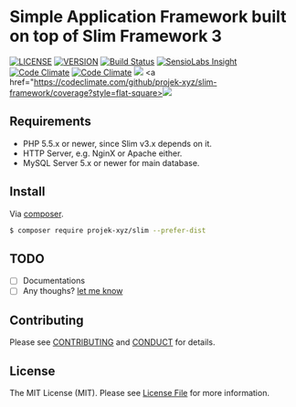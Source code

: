 # Simple Application Framework built on top of Slim Framework 3

[![LICENSE](https://img.shields.io/packagist/l/projek-xyz/slim.svg?style=flat-square)](LICENSE.md)
[![VERSION](https://img.shields.io/packagist/v/projek-xyz/slim.svg?style=flat-square)](https://github.com/projek-xyz/slim-skeleton/releases)
[![Build Status](https://img.shields.io/travis/projek-xyz/slim-framework/master.svg?style=flat-square)](https://travis-ci.org/projek-xyz/slim-framework)
[![SensioLabs Insight](https://img.shields.io/sensiolabs/i/54d5b9b0-46bb-45b3-bf83-03cb483b4a81.svg?style=flat-square)](https://insight.sensiolabs.com/projects/54d5b9b0-46bb-45b3-bf83-03cb483b4a81)
[![Code Climate](https://img.shields.io/codeclimate/github/projek-xyz/slim-framework.svg?maxAge=2592000&style=flat-square)](https://codeclimate.com/github/projek-xyz/slim-framework)
[![Code Climate](https://img.shields.io/codeclimate/coverage/github/projek-xyz/slim-framework.svg?maxAge=2592000&style=flat-square)](https://codeclimate.com/github/projek-xyz/slim-framework)
<a href="https://codeclimate.com/github/projek-xyz/slim-framework/coverage"><img src="https://codeclimate.com/github/projek-xyz/slim-framework/badges/coverage.svg" /></a>
<a href="https://codeclimate.com/github/projek-xyz/slim-framework/coverage?style=flat-square><img src="https://codeclimate.com/github/projek-xyz/slim-framework/badges/coverage.svg" /></a>

## Requirements

- PHP 5.5.x or newer, since Slim v3.x depends on it.
- HTTP Server, e.g. NginX or Apache either.
- MySQL Server 5.x or newer for main database.

## Install

Via [composer](https://getcomposer.org/download/).

```bash
$ composer require projek-xyz/slim --prefer-dist
```

## TODO

- [ ] Documentations
- [ ] Any thoughs? [let me know](../../issues/new)

## Contributing

Please see [CONTRIBUTING](CONTRIBUTING.md) and [CONDUCT](CONDUCT.md) for details.

## License

The MIT License (MIT). Please see [License File](LICENSE.md) for more information.
